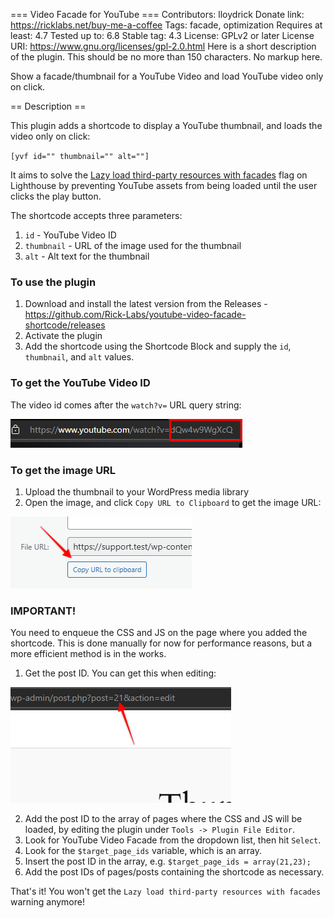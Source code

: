 === Video Facade for YouTube ===
Contributors: lloydrick
Donate link: https://ricklabs.net/buy-me-a-coffee
Tags: facade, optimization
Requires at least: 4.7
Tested up to: 6.8
Stable tag: 4.3
License: GPLv2 or later
License URI: https://www.gnu.org/licenses/gpl-2.0.html
Here is a short description of the plugin.  This should be no more than 150 characters.  No markup here.

Show a facade/thumbnail for a YouTube Video and load YouTube video only on click.

== Description ==

This plugin adds a shortcode to display a YouTube thumbnail, and loads the video only on click:

`[yvf id="" thumbnail="" alt=""]`

It aims to solve the [Lazy load third-party resources with facades](https://developer.chrome.com/docs/lighthouse/performance/third-party-facades) flag on Lighthouse by preventing YouTube assets from being loaded until the user clicks the play button.

The shortcode accepts three parameters:
1. `id` - YouTube Video ID
2. `thumbnail` - URL of the image used for the thumbnail
3. `alt` - Alt text for the thumbnail

### To use the plugin
1. Download and install the latest version from the Releases - https://github.com/Rick-Labs/youtube-video-facade-shortcode/releases
2. Activate the plugin
3. Add the shortcode using the Shortcode Block and supply the `id`, `thumbnail`, and `alt` values.

### To get the YouTube Video ID
The video id comes after the `watch?v=` URL query string:

![YouTube Video ID](assets/youtube-video-id.png)

### To get the image URL
1. Upload the thumbnail to your WordPress media library
2. Open the image, and click `Copy URL to Clipboard` to get the image URL:

![Thumbnail URL](assets/copy-url-to-clipboard.png)

### IMPORTANT!
You need to enqueue the CSS and JS on the page where you added the shortcode. This is done manually for now for performance reasons, but a more efficient method is in the works.

1. Get the post ID. You can get this when editing:

![Post ID](assets/post-id.png)

2. Add the post ID to the array of pages where the CSS and JS will be loaded, by editing the plugin under `Tools -> Plugin File Editor`.
3. Look for YouTube Video Facade from the dropdown list, then hit `Select`.
4. Look for the `$target_page_ids` variable, which is an array.
5. Insert the post ID in the array, e.g. `$target_page_ids = array(21,23);`
6. Add the post IDs of pages/posts containing the shortcode as necessary.

That's it! You won't get the `Lazy load third-party resources with facades` warning anymore!
